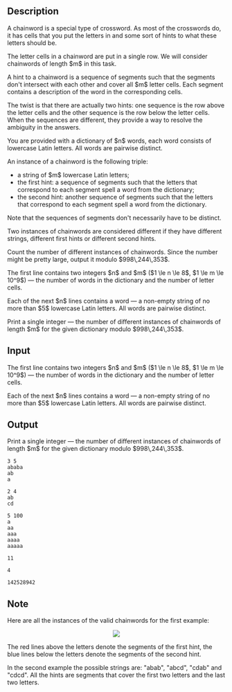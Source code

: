## Description

<div><p>A chainword is a special type of crossword. As most of the crosswords do, it has cells that you put the letters in and some sort of hints to what these letters should be.</p><p>The letter cells in a chainword are put in a single row. We will consider chainwords of length $m$ in this task.</p><p>A hint to a chainword is a sequence of segments such that the segments don't intersect with each other and cover all $m$ letter cells. Each segment contains a description of the word in the corresponding cells.</p><p>The twist is that there are actually two hints: one sequence is the row above the letter cells and the other sequence is the row below the letter cells. When the sequences are different, they provide a way to resolve the ambiguity in the answers.</p><p>You are provided with a dictionary of $n$ words, each word consists of lowercase Latin letters. All words are pairwise distinct.</p><p>An instance of a chainword is the following triple: </p><ul> <li> a string of $m$ lowercase Latin letters; </li><li> the first hint: a sequence of segments such that the letters that correspond to each segment spell a word from the dictionary; </li><li> the second hint: another sequence of segments such that the letters that correspond to each segment spell a word from the dictionary. </li></ul><p>Note that the sequences of segments don't necessarily have to be distinct.</p><p>Two instances of chainwords are considered different if they have different strings, different first hints <span class="tex-font-style-bf">or</span> different second hints.</p><p>Count the number of different instances of chainwords. Since the number might be pretty large, output it modulo $998\,244\,353$.</p></div><div class="input-specification"><p>The first line contains two integers $n$ and $m$ ($1 \le n \le 8$, $1 \le m \le 10^9$)&nbsp;— the number of words in the dictionary and the number of letter cells.</p><p>Each of the next $n$ lines contains a word&nbsp;— a non-empty string of no more than $5$ lowercase Latin letters. All words are pairwise distinct. </p></div><div class="output-specification"><p>Print a single integer&nbsp;— the number of different instances of chainwords of length $m$ for the given dictionary modulo $998\,244\,353$.</p></div>

## Input

<p>The first line contains two integers $n$ and $m$ ($1 \le n \le 8$, $1 \le m \le 10^9$)&nbsp;— the number of words in the dictionary and the number of letter cells.</p><p>Each of the next $n$ lines contains a word&nbsp;— a non-empty string of no more than $5$ lowercase Latin letters. All words are pairwise distinct. </p>

## Output

<p>Print a single integer&nbsp;— the number of different instances of chainwords of length $m$ for the given dictionary modulo $998\,244\,353$.</p>





```input1
3 5
ababa
ab
a
```




```input2
2 4
ab
cd
```




```input3
5 100
a
aa
aaa
aaaa
aaaaa
```




```output1
11
```




```output2
4
```




```output3
142528942
```



## Note

<p>Here are all the instances of the valid chainwords for the first example: </p><center> <img class="tex-graphics" src="file://GI5kyM6P.png" style="max-width: 100.0%;max-height: 100.0%;"> </center><p>The red lines above the letters denote the segments of the first hint, the blue lines below the letters denote the segments of the second hint.</p><p>In the second example the possible strings are: "<span class="tex-font-style-tt">abab</span>", "<span class="tex-font-style-tt">abcd</span>", "<span class="tex-font-style-tt">cdab</span>" and "<span class="tex-font-style-tt">cdcd</span>". All the hints are segments that cover the first two letters and the last two letters.</p>
